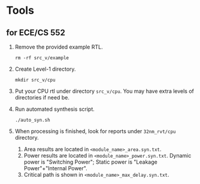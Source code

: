 # Tools
## for ECE/CS 552
1. Remove the provided example RTL.
   
   ```rm -rf src_v/example```
   
3. Create Level-1 directory.

    ```mkdir src_v/cpu```
  
3. Put your CPU rtl under directory ```src_v/cpu```. You may have extra levels of directories if need be.
4. Run automated synthesis script.

    ```./auto_syn.sh```
  
5. When processing is finished, look for reports under ```32nm_rvt/cpu``` directory.
   
    1. Area results are located in ```<module_name>_area.syn.txt```.
    2. Power results are located in ```<module_name>_power.syn.txt```. Dynamic power is "Switching Power"; Static power is "Leakage Power"+"Internal Power".
    3. Critical path is shown in ```<module_name>_max_delay.syn.txt```.
